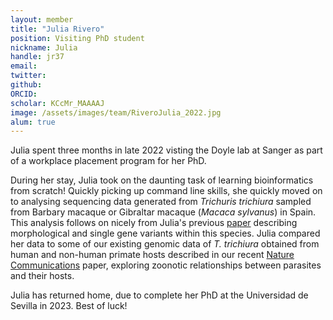 ```yaml
---
layout: member
title: "Julia Rivero"
position: Visiting PhD student
nickname: Julia
handle: jr37
email:
twitter: 
github: 
ORCID:
scholar: KCcMr_MAAAAJ
image: /assets/images/team/RiveroJulia_2022.jpg
alum: true
---
```


Julia spent three months in late 2022 visting the Doyle lab at Sanger as part of a workplace placement program for her PhD. 

During her stay, Julia took on the daunting task of learning bioinformatics from scratch! Quickly picking up command line skills, she quickly moved on to analysing sequencing data generated from <i>Trichuris trichiura</i> sampled from Barbary macaque or Gibraltar macaque (<i>Macaca sylvanus</i>) in Spain. This analysis follows on nicely from Julia's previous [paper] describing morphological and single gene variants within this species. Julia compared her data to some of our existing genomic data of <i>T. trichiura</i> obtained from human and non-human primate hosts described in our recent [Nature Communications] paper, exploring zoonotic relationships between parasites and their hosts. 

Julia has returned home, due to complete her PhD at the Universidad de Sevilla in 2023. Best of luck!


[paper]: https://doi.org/10.1186/s12917-020-02661-4
[Nature Communications]: https://doi.org/10.1038/s41467-022-31487-x

